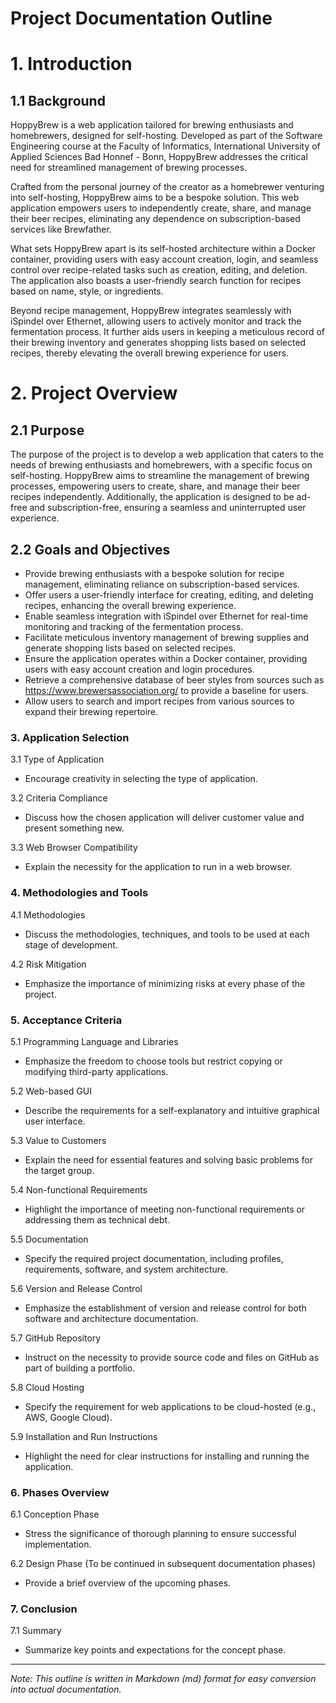 # Project Documentation Outline

# 1. Introduction

## 1.1 Background

HoppyBrew is a web application tailored for brewing enthusiasts and homebrewers, designed for self-hosting. Developed as part of the Software Engineering course at the Faculty of Informatics, International University of Applied Sciences Bad Honnef - Bonn, HoppyBrew addresses the critical need for streamlined management of brewing processes.

Crafted from the personal journey of the creator as a homebrewer venturing into self-hosting, HoppyBrew aims to be a bespoke solution. This web application empowers users to independently create, share, and manage their beer recipes, eliminating any dependence on subscription-based services like Brewfather.

What sets HoppyBrew apart is its self-hosted architecture within a Docker container, providing users with easy account creation, login, and seamless control over recipe-related tasks such as creation, editing, and deletion. The application also boasts a user-friendly search function for recipes based on name, style, or ingredients.

Beyond recipe management, HoppyBrew integrates seamlessly with iSpindel over Ethernet, allowing users to actively monitor and track the fermentation process. It further aids users in keeping a meticulous record of their brewing inventory and generates shopping lists based on selected recipes, thereby elevating the overall brewing experience for users.

# 2. Project Overview

## 2.1 Purpose

The purpose of the project is to develop a web application that caters to the needs of brewing enthusiasts and homebrewers, with a specific focus on self-hosting. HoppyBrew aims to streamline the management of brewing processes, empowering users to create, share, and manage their beer recipes independently. Additionally, the application is designed to be ad-free and subscription-free, ensuring a seamless and uninterrupted user experience.

## 2.2 Goals and Objectives

- Provide brewing enthusiasts with a bespoke solution for recipe management, eliminating reliance on subscription-based services.
- Offer users a user-friendly interface for creating, editing, and deleting recipes, enhancing the overall brewing experience.
- Enable seamless integration with iSpindel over Ethernet for real-time monitoring and tracking of the fermentation process.
- Facilitate meticulous inventory management of brewing supplies and generate shopping lists based on selected recipes.
- Ensure the application operates within a Docker container, providing users with easy account creation and login procedures.
- Retrieve a comprehensive database of beer styles from sources such as https://www.brewersassociation.org/ to provide a baseline for users.
- Allow users to search and import recipes from various sources to expand their brewing repertoire.

### 3. Application Selection

   3.1 Type of Application

   - Encourage creativity in selecting the type of application.

   3.2 Criteria Compliance

   - Discuss how the chosen application will deliver customer value and present something new.

   3.3 Web Browser Compatibility

   - Explain the necessity for the application to run in a web browser.

### 4. Methodologies and Tools
   4.1 Methodologies

   - Discuss the methodologies, techniques, and tools to be used at each stage of development.

   4.2 Risk Mitigation

   - Emphasize the importance of minimizing risks at every phase of the project.

### 5. Acceptance Criteria

   5.1 Programming Language and Libraries

   - Emphasize the freedom to choose tools but restrict copying or modifying third-party applications.

   5.2 Web-based GUI

   - Describe the requirements for a self-explanatory and intuitive graphical user interface.

   5.3 Value to Customers

   - Explain the need for essential features and solving basic problems for the target group.

   5.4 Non-functional Requirements

   - Highlight the importance of meeting non-functional requirements or addressing them as technical debt.

   5.5 Documentation

   - Specify the required project documentation, including profiles, requirements, software, and system architecture.

   5.6 Version and Release Control

   - Emphasize the establishment of version and release control for both software and architecture documentation.

   5.7 GitHub Repository

   - Instruct on the necessity to provide source code and files on GitHub as part of building a portfolio.

   5.8 Cloud Hosting

   - Specify the requirement for web applications to be cloud-hosted (e.g., AWS, Google Cloud).

   5.9 Installation and Run Instructions

   - Highlight the need for clear instructions for installing and running the application.

### 6. Phases Overview

   6.1 Conception Phase

   - Stress the significance of thorough planning to ensure successful implementation.

   6.2 Design Phase (To be continued in subsequent documentation phases)

   - Provide a brief overview of the upcoming phases.

### 7. Conclusion

   7.1 Summary

   - Summarize key points and expectations for the concept phase.

---

*Note: This outline is written in Markdown (md) format for easy conversion into actual documentation.*